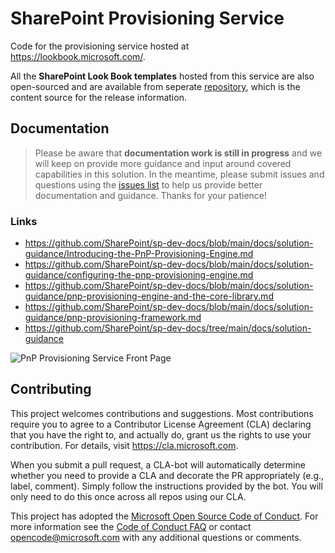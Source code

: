 # SharePoint Provisioning Service

Code for the provisioning service hosted at https://lookbook.microsoft.com/. 

All the **SharePoint Look Book templates** hosted from this service are also open-sourced and are available from seperate [repository](https://github.com/SharePoint/sp-dev-provisioning-templates), which is the content source for the release information.

## Documentation
> Please be aware that **documentation work is still in progress** and we will keep on provide more guidance and input around covered capabilities in this solution. In the meantime, please submit issues and questions using the [issues list](../../issues) to help us provide better documentation and guidance. Thanks for your patience!

### Links
* https://github.com/SharePoint/sp-dev-docs/blob/main/docs/solution-guidance/Introducing-the-PnP-Provisioning-Engine.md
* https://github.com/SharePoint/sp-dev-docs/blob/main/docs/solution-guidance/configuring-the-pnp-provisioning-engine.md
* https://github.com/SharePoint/sp-dev-docs/blob/main/docs/solution-guidance/pnp-provisioning-engine-and-the-core-library.md
* https://github.com/SharePoint/sp-dev-docs/blob/main/docs/solution-guidance/pnp-provisioning-framework.md
* https://github.com/SharePoint/sp-dev-docs/tree/main/docs/solution-guidance

![PnP Provisioning Service Front Page](./assets/frontpage.png)

## Contributing

This project welcomes contributions and suggestions.  Most contributions require you to agree to a
Contributor License Agreement (CLA) declaring that you have the right to, and actually do, grant us
the rights to use your contribution. For details, visit https://cla.microsoft.com.

When you submit a pull request, a CLA-bot will automatically determine whether you need to provide
a CLA and decorate the PR appropriately (e.g., label, comment). Simply follow the instructions
provided by the bot. You will only need to do this once across all repos using our CLA.

This project has adopted the [Microsoft Open Source Code of Conduct](https://opensource.microsoft.com/codeofconduct/).
For more information see the [Code of Conduct FAQ](https://opensource.microsoft.com/codeofconduct/faq/) or
contact [opencode@microsoft.com](mailto:opencode@microsoft.com) with any additional questions or comments.
